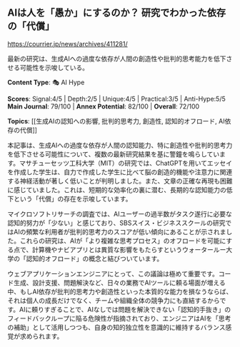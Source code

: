 ## AIは人を「愚か」にするのか？ 研究でわかった依存の「代償」

https://courrier.jp/news/archives/411281/

最新の研究は、生成AIへの過度な依存が人間の創造性や批判的思考能力を低下させる可能性を示唆している。

**Content Type**: 🎭 AI Hype

**Scores**: Signal:4/5 | Depth:2/5 | Unique:4/5 | Practical:3/5 | Anti-Hype:5/5
**Main Journal**: 79/100 | **Annex Potential**: 82/100 | **Overall**: 72/100

**Topics**: [[生成AIの認知への影響, 批判的思考力, 創造性, 認知的オフロード, AI依存の代償]]

本記事は、生成AIへの過度な依存が人間の認知能力、特に創造性や批判的思考力を低下させる可能性について、複数の最新研究結果を基に警鐘を鳴らしています。マサチューセッツ工科大学（MIT）の研究では、ChatGPTを用いてエッセイを作成した学生は、自力で作成した学生に比べて脳の創造的機能や注意力に関連する神経活動が著しく低いことが判明しました。また、文章の正確な再現も困難に感じていました。これは、短期的な効率化の裏に潜む、長期的な認知能力の低下という「代償」の存在を示唆しています。

マイクロソフトリサーチの調査では、AIユーザーの過半数がタスク遂行に必要な認知的努力が「少ない」と感じており、SBSスイス・ビジネススクールの研究ではAIの頻繁な利用者が批判的思考力のスコアが低い傾向にあることが示されました。これらの研究は、AIが「より複雑な思考プロセス」のオフロードを可能にする点で、計算機やナビアプリとは異質な影響をもたらすというウォータールー大学の「認知的オフロード」の概念と結びついています。

ウェブアプリケーションエンジニアにとって、この議論は極めて重要です。コード生成、設計支援、問題解決など、日々の業務でAIツールに頼る場面が増える中、もしAI依存が批判的思考力や創造性といった本質的な能力を損なうならば、それは個人の成長だけでなく、チームや組織全体の競争力にも直結するからです。AIに頼りすぎることで、AIなしでは問題を解決できない「認知的手抜き」のフィードバックループに陥る危険性が指摘されており、エンジニアはAIを「思考の補助」として活用しつつも、自身の知的独立性を意識的に維持するバランス感覚が求められます。